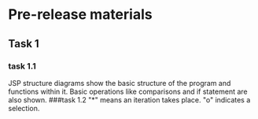 # Pre-release materials
## Task 1
### task 1.1
JSP structure diagrams show the basic structure of the program and functions within it. Basic operations like comparisons and if statement are also shown.
###task 1.2
"*" means an iteration takes place.
"o" indicates a selection.
